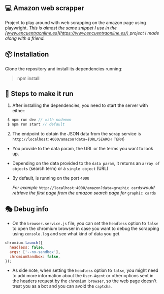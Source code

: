 ## 💻 Amazon web scrapper

Project to play around with web scrapping on the amazon page using playwright.
_This is almost the same snippet I use in the [www.encuentraonline.es](https://www.encuentraonline.es/) project I made along with a friend._

## 📦 Installation

Clone the repository and install its dependencies running:

> npm install

## 🔑 Steps to make it run

1.  After installing the dependencies, you need to start the server with either:

```javascript
 $ npm run dev // with nodemon
 $ npm run start // default
```

2.  The endpoint to obtain the JSON data from the scrap service is `http://localhost:4000/amazon?data={URL/SEARCH TERM}`

- You provide to the data param, the URL or the terms you want to look up.
- Depending on the data provided to the `data param`, it returns an `array of objects` (search term) or a `single object` (URL)
- By default, is running on the port `4000`

  _For example_ `http://localhost:4000/amazon?data=graphic cards`_would retrieve the first page from the amazon search page for_ `graphic cards`

## 🎭 Debug info

- On the `browser.service.js` file, you can set the `headless` option to `false` to open the chromium browser in case you want to debug the scrapping using `console.log` and see what kind of data you get.

```javascript
chromium.launch({
  headless: false,
  args: ['--no-sandbox'],
  chromiumSandbox: false,
});
```

- As side note, when setting the `headless` option to `false`, you might need to add more information about the `User-Agent` or other options sent in the headers request by the `chromium browser`, so the web page doesn't treat you as a bot and you can avoid the `captcha`.
